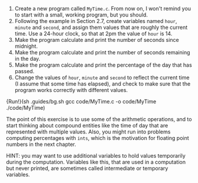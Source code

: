 1.  Create a new program called `MyTime.c`.  From now on, I won't remind you to start with a small, working program, but you should.
1.  Following the example in Section 2.7, create variables named `hour`, `minute` and `second`, and assign them values that are roughly the current time.  Use a 24-hour clock, so that at 2pm the value of `hour` is 14.
1.  Make the program calculate and print the number of seconds since midnight.
1.  Make the program calculate and print the number of seconds remaining in the day.
1.  Make the program calculate and print the percentage of the day that has passed.
1.  Change the values of `hour`, `minute` and `second` to reflect the current time (I assume that some time has elapsed), and check to make sure that the program works correctly with different values.

{Run!}(sh .guides/bg.sh gcc code/MyTime.c -o code/MyTime ./code/MyTime)

The point of this exercise is to use some of the arithmetic operations, and to start thinking about compound entities like the time of day that are represented with multiple values.  Also, you might run into problems computing percentages with `ints`, which is the motivation for floating point numbers in the next chapter.

HINT: you may want to use additional variables to hold values temporarily during the computation.  Variables like this, that are used in a computation but never printed, are sometimes called intermediate or temporary variables.